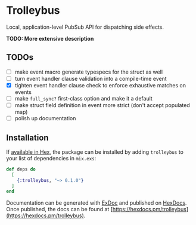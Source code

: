 # Trolleybus

Local, application-level PubSub API for dispatching side effects.

**TODO: More extensive description**

## TODOs

- [ ] make event macro generate typespecs for the struct as well
- [ ] turn event handler clause validation into a compile-time event
- [x] tighten event handler clause check to enforce exhaustive matches on events
- [ ] make `full_sync?` first-class option and make it a default
- [ ] make struct field definition in event more strict (don't accept populated map)
- [ ] polish up documentation

## Installation

If [available in Hex](https://hex.pm/docs/publish), the package can be installed
by adding `trolleybus` to your list of dependencies in `mix.exs`:

```elixir
def deps do
  [
    {:trolleybus, "~> 0.1.0"}
  ]
end
```

Documentation can be generated with [ExDoc](https://github.com/elixir-lang/ex_doc)
and published on [HexDocs](https://hexdocs.pm). Once published, the docs can
be found at [https://hexdocs.pm/trolleybus](https://hexdocs.pm/trolleybus).

